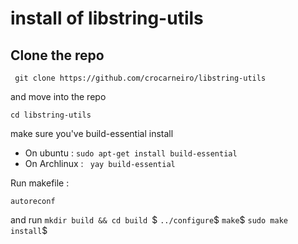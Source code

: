 # install of libstring-utils

## Clone the repo

```  git clone https://github.com/crocarneiro/libstring-utils ```

and move into the repo

```cd libstring-utils ```

make sure you've build-essential install

- On ubuntu : ```sudo apt-get install build-essential```
- On Archlinux : ``` yay build-essential```

Run makefile : 

``` autoreconf ```

and run
```mkdir build && cd build ```$
``` ../configure ```$
``` make ```$
``` sudo make install ```$
